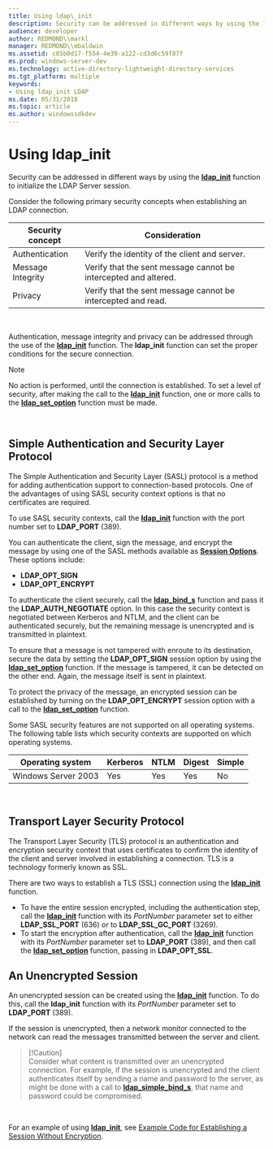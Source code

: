 ```yaml
---
title: Using ldap\_init
description: Security can be addressed in different ways by using the ldap\_init function to initialize the LDAP Server session.
audience: developer
author: REDMOND\\markl
manager: REDMOND\\mbaldwin
ms.assetid: c85b0d17-f554-4e39-a122-cd3d6c59f87f
ms.prod: windows-server-dev
ms.technology: active-directory-lightweight-directory-services
ms.tgt_platform: multiple
keywords:
- Using ldap_init LDAP
ms.date: 05/31/2018
ms.topic: article
ms.author: windowssdkdev
---
```


# Using ldap\_init

Security can be addressed in different ways by using the [**ldap\_init**](/windows/previous-versions/Winldap/nf-winldap-ldap_init?branch=master) function to initialize the LDAP Server session.

Consider the following primary security concepts when establishing an LDAP connection.



| Security concept  | Consideration                                                   |
|-------------------|-----------------------------------------------------------------|
| Authentication    | Verify the identity of the client and server.                   |
| Message Integrity | Verify that the sent message cannot be intercepted and altered. |
| Privacy           | Verify that the sent message cannot be intercepted and read.    |



 

Authentication, message integrity and privacy can be addressed through the use of the [**ldap\_init**](/windows/previous-versions/Winldap/nf-winldap-ldap_init?branch=master) function. The **ldap\_init** function can set the proper conditions for the secure connection.

> [!Note]  
> No action is performed, until the connection is established. To set a level of security, after making the call to the [**ldap\_init**](/windows/previous-versions/Winldap/nf-winldap-ldap_init?branch=master) function, one or more calls to the [**ldap\_set\_option**](/windows/previous-versions/Winldap/nf-winldap-ldap_set_option?branch=master) function must be made.

 

## Simple Authentication and Security Layer Protocol

The Simple Authentication and Security Layer (SASL) protocol is a method for adding authentication support to connection-based protocols. One of the advantages of using SASL security context options is that no certificates are required.

To use SASL security contexts, call the [**ldap\_init**](/windows/previous-versions/Winldap/nf-winldap-ldap_init?branch=master) function with the port number set to **LDAP\_PORT** (389).

You can authenticate the client, sign the message, and encrypt the message by using one of the SASL methods available as [**Session Options**](session-options.md). These options include:

-   **LDAP\_OPT\_SIGN**
-   **LDAP\_OPT\_ENCRYPT**

To authenticate the client securely, call the [**ldap\_bind\_s**](/windows/previous-versions/Winldap/nf-winldap-ldap_bind_s?branch=master) function and pass it the **LDAP\_AUTH\_NEGOTIATE** option. In this case the security context is negotiated between Kerberos and NTLM, and the client can be authenticated securely, but the remaining message is unencrypted and is transmitted in plaintext.

To ensure that a message is not tampered with enroute to its destination, secure the data by setting the **LDAP\_OPT\_SIGN** session option by using the [**ldap\_set\_option**](/windows/previous-versions/Winldap/nf-winldap-ldap_set_option?branch=master) function. If the message is tampered, it can be detected on the other end. Again, the message itself is sent in plaintext.

To protect the privacy of the message, an encrypted session can be established by turning on the **LDAP\_OPT\_ENCRYPT** session option with a call to the [**ldap\_set\_option**](/windows/previous-versions/Winldap/nf-winldap-ldap_set_option?branch=master) function.

Some SASL security features are not supported on all operating systems. The following table lists which security contexts are supported on which operating systems.



| Operating system    | Kerberos | NTLM | Digest | Simple |
|---------------------|----------|------|--------|--------|
| Windows Server 2003 | Yes      | Yes  | Yes    | No     |



 

## Transport Layer Security Protocol

The Transport Layer Security (TLS) protocol is an authentication and encryption security context that uses certificates to confirm the identity of the client and server involved in establishing a connection. TLS is a technology formerly known as SSL.

There are two ways to establish a TLS (SSL) connection using the [**ldap\_init**](/windows/previous-versions/Winldap/nf-winldap-ldap_init?branch=master) function.

-   To have the entire session encrypted, including the authentication step, call the [**ldap\_init**](/windows/previous-versions/Winldap/nf-winldap-ldap_init?branch=master) function with its *PortNumber* parameter set to either **LDAP\_SSL\_PORT** (636) or to **LDAP\_SSL\_GC\_PORT** (3269).
-   To start the encryption after authentication, call the [**ldap\_init**](/windows/previous-versions/Winldap/nf-winldap-ldap_init?branch=master) function with its *PortNumber* parameter set to **LDAP\_PORT** (389), and then call the [**ldap\_set\_option**](/windows/previous-versions/Winldap/nf-winldap-ldap_set_option?branch=master) function, passing in **LDAP\_OPT\_SSL**.

## An Unencrypted Session

An unencrypted session can be created using the [**ldap\_init**](/windows/previous-versions/Winldap/nf-winldap-ldap_init?branch=master) function. To do this, call the **ldap\_init** function with its *PortNumber* parameter set to **LDAP\_PORT** (389).

If the session is unencrypted, then a network monitor connected to the network can read the messages transmitted between the server and client.

> \[!Caution\]  
> Consider what content is transmitted over an unencrypted connection. For example, if the session is unencrypted and the client authenticates itself by sending a name and password to the server, as might be done with a call to [**ldap\_simple\_bind\_s**](/windows/previous-versions/Winldap/nf-winldap-ldap_simple_bind_s?branch=master), that name and password could be compromised.

 

For an example of using [**ldap\_init**](/windows/previous-versions/Winldap/nf-winldap-ldap_init?branch=master), see [Example Code for Establishing a Session Without Encryption](example-code-for-establishing-a-session-without-encryption.md).

 

 




